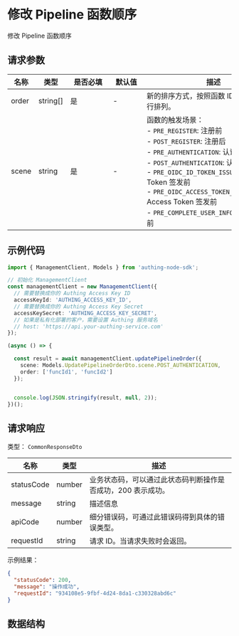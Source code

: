 # 修改 Pipeline 函数顺序

<!--
  警告⚠️：
  不要直接修改该文档，
  https://github.com/Authing/authing-docs-factory
  使用该项目进行生成
-->

<LastUpdated />

修改 Pipeline 函数顺序

## 请求参数

| 名称 | 类型 | <div style="width:80px">是否必填</div> | <div style="width:60px">默认值</div> | <div style="width:300px">描述</div> | <div style="width:200px">示例值</div> |
| ---- | ---- | ---- | ---- | ---- | ---- |
| order | string[] | 是 | - | 新的排序方式，按照函数 ID 的先后顺序进行排列。  | `[]` |
| scene | string | 是 | - | 函数的触发场景：<br>- `PRE_REGISTER`: 注册前<br>- `POST_REGISTER`: 注册后<br>- `PRE_AUTHENTICATION`: 认证前<br>- `POST_AUTHENTICATION`: 认证后<br>- `PRE_OIDC_ID_TOKEN_ISSUED`: OIDC ID Token 签发前<br>- `PRE_OIDC_ACCESS_TOKEN_ISSUED`: OIDC Access Token 签发前<br>- `PRE_COMPLETE_USER_INFO`: 补全用户信息前<br>      | `PRE_REGISTER` |




## 示例代码

```ts
import { ManagementClient, Models } from 'authing-node-sdk';

// 初始化 ManagementClient
const managementClient = new ManagementClient({
  // 需要替换成你的 Authing Access Key ID
  accessKeyId: 'AUTHING_ACCESS_KEY_ID',
  // 需要替换成你的 Authing Access Key Secret
  accessKeySecret: 'AUTHING_ACCESS_KEY_SECRET',
  // 如果是私有化部署的客户，需要设置 Authing 服务域名
  // host: 'https://api.your-authing-service.com'
});

(async () => {

  const result = await managementClient.updatePipelineOrder({
    scene: Models.UpdatePipelineOrderDto.scene.POST_AUTHENTICATION,
    order: ['funcId1', 'funcId2']
  });


  console.log(JSON.stringify(result, null, 2));
})();

```



  
## 请求响应

类型： `CommonResponseDto`

| 名称 | 类型 | 描述 |
| ---- | ---- | ---- |
| statusCode | number | 业务状态码，可以通过此状态码判断操作是否成功，200 表示成功。 |
| message | string | 描述信息 |
| apiCode | number | 细分错误码，可通过此错误码得到具体的错误类型。 |
| requestId | string | 请求 ID。当请求失败时会返回。 |



示例结果：

```json
{
  "statusCode": 200,
  "message": "操作成功",
  "requestId": "934108e5-9fbf-4d24-8da1-c330328abd6c"
}
```

## 数据结构


